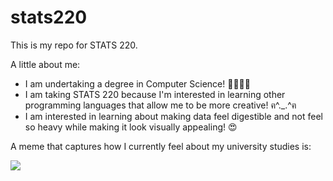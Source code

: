 # stats220

This is my repo for STATS 220. 

A little about me:

- I am undertaking a degree in Computer Science! 👩🏻‍💻🔐
- I am taking STATS 220 because I'm interested in learning other programming languages that allow me to be more creative! ฅ^._.^ฅ 
- I am interested in learning about making data feel digestible and not feel so heavy while making it look visually appealing! 😍

A meme that captures how I currently feel about my university studies is:

![](https://media1.tenor.com/m/4SC76Tht-OwAAAAC/slushynoobz-thatmartinkid.gif)
